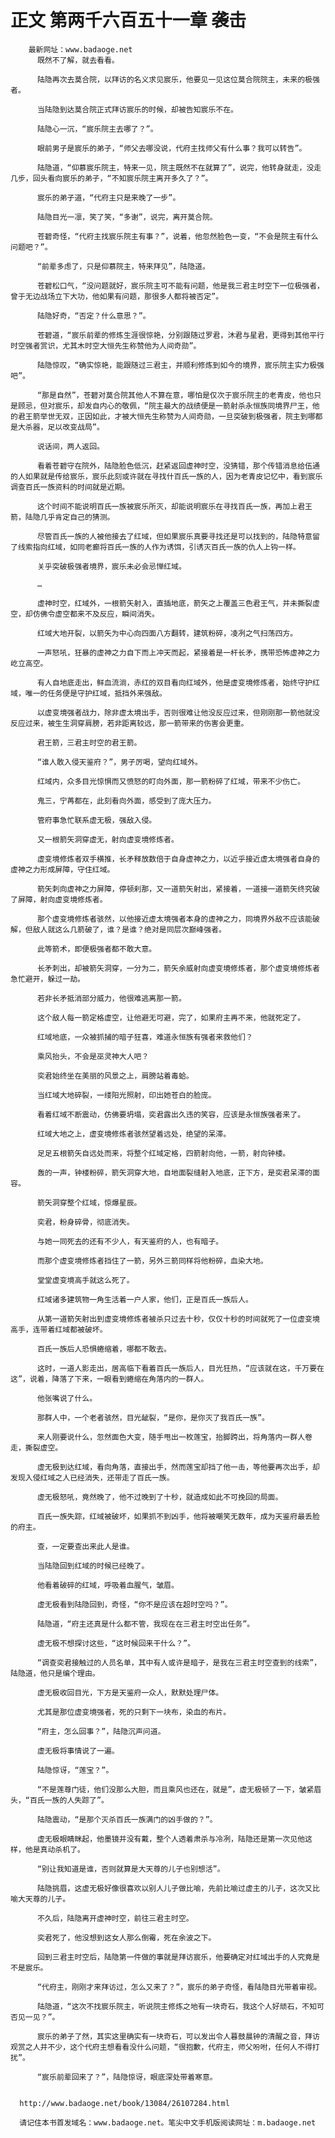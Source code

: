 # 正文 第两千六百五十一章 袭击
        最新网址：www.badaoge.net
          既然不了解，就去看看。
      
          陆隐再次去莫合院，以拜访的名义求见宸乐，他要见一见这位莫合院院主，未来的极强者。
      
          当陆隐到达莫合院正式拜访宸乐的时候，却被告知宸乐不在。
      
          陆隐心一沉，“宸乐院主去哪了？”。
      
          眼前男子是宸乐的弟子，“师父去哪没说，代府主找师父有什么事？我可以转告”。
      
          陆隐道，“仰慕宸乐院主，特来一见，院主既然不在就算了”，说完，他转身就走，没走几步，回头看向宸乐的弟子，“不知宸乐院主离开多久了？”。
      
          宸乐的弟子道，“代府主只是来晚了一步”。
      
          陆隐目光一凛，笑了笑，“多谢”，说完，离开莫合院。
      
          苍碧奇怪，“代府主找宸乐院主有事？”，说着，他忽然脸色一变，“不会是院主有什么问题吧？”。
      
          “前辈多虑了，只是仰慕院主，特来拜见”，陆隐道。
      
          苍碧松口气，“没问题就好，宸乐院主可不能有问题，他是我三君主时空下一位极强者，曾于无边战场立下大功，他如果有问题，那很多人都将被否定”。
      
          陆隐好奇，“否定？什么意思？”。
      
          苍碧道，“宸乐前辈的修炼生涯很惊艳，分别跟随过罗君，沐君与星君，更得到其他平行时空强者赏识，尤其木时空大恒先生称赞他为人间奇勋”。
      
          陆隐惊叹，“确实惊艳，能跟随过三君主，并顺利修炼到如今的境界，宸乐院主实力极强吧”。
      
          “那是自然”，苍碧对莫合院其他人不算在意，哪怕是仅次于宸乐院主的老青皮，他也只是顾忌，但对宸乐，却发自内心的敬佩，“院主最大的战绩便是一箭射杀永恒族同境界尸王，他的君王箭举世无双，正因如此，才被大恒先生称赞为人间奇勋，一旦突破到极强者，院主到哪都是大杀器，足以改变战局”。
      
          说话间，两人返回。
      
          看着苍碧守在院外，陆隐脸色低沉，赶紧返回虚神时空，没猜错，那个传错消息给伍通的人如果就是传给宸乐，宸乐此刻或许就在寻找什百氏一族的人，因为老青皮记忆中，看到宸乐调查百氏一族资料的时间就是近期。
      
          这个时间不能说明百氏一族被宸乐所灭，却能说明宸乐在寻找百氏一族，再加上君王箭，陆隐几乎肯定自己的猜测。
      
          尽管百氏一族的人被他接去了红域，但如果宸乐真要寻找还是可以找到的，陆隐特意留了线索指向红域，如同老癫将百氏一族的人作为诱饵，引诱灭百氏一族的仇人上钩一样。
      
          关乎突破极强者境界，宸乐未必会忌惮红域。
      
          …
      
          虚神时空，红域外，一根箭矢射入，直插地底，箭矢之上覆盖三色君王气，并未撕裂虚空，却仿佛令虚空都来不及反应，瞬间消失。
      
          红域大地开裂，以箭矢为中心向四面八方翻转，建筑粉碎，凌冽之气扫荡四方。
      
          一声怒吼，狂暴的虚神之力自下而上冲天而起，紧接着是一杆长矛，携带恐怖虚神之力屹立高空。
      
          有人自地底走出，鲜血流淌，赤红的双目看向红域外，他是虚变境修炼者，始终守护红域，唯一的任务便是守护红域，抵挡外来强敌。
      
          以虚变境强者战力，除非虚太境出手，否则很难让他没反应过来，但刚刚那一箭他就没反应过来，被生生洞穿肩膀，若非距离较远，那一箭带来的伤害会更重。
      
          君王箭，三君主时空的君王箭。
      
          “谁人敢入侵天鉴府？”，男子厉喝，望向红域外。
      
          红域内，众多目光惊惧而又愤怒的盯向外面，那一箭粉碎了红域，带来不少伤亡。
      
          鬼三，宁苒都在，此刻看向外面，感受到了庞大压力。
      
          管府事急忙联系虚无极，强敌入侵。
      
          又一根箭矢洞穿虚无，射向虚变境修炼者。
      
          虚变境修炼者双手横推，长矛释放数倍于自身虚神之力，以近乎接近虚太境强者自身的虚神之力形成屏障，守住红域。
      
          箭矢刺向虚神之力屏障，停顿刹那，又一道箭矢射出，紧接着，一道接一道箭矢终究破了屏障，射向虚变境修炼者。
      
          那个虚变境修炼者骇然，以他接近虚太境强者本身的虚神之力，同境界外敌不应该能破解，但敌人就这么几箭破了，谁？是谁？绝对是同层次巅峰强者。
      
          此等箭术，即便极强者都不敢大意。
      
          长矛刺出，却被箭矢洞穿，一分为二，箭矢余威射向虚变境修炼者，那个虚变境修炼者急忙避开，躲过一劫。
      
          若非长矛抵消部分威力，他很难逃离那一箭。
      
          这个敌人每一箭定格虚空，让他避无可避，完了，如果府主再不来，他就死定了。
      
          红域地底，一众被抓捕的暗子狂喜，难道永恒族有强者来救他们？
      
          乘风抬头，不会是巫灵神大人吧？
      
          奕君始终坐在美丽的风景之上，肩膀站着毒蛤。
      
          当红域大地碎裂，一缕阳光照射，印出她苍白的脸庞。
      
          看着红域不断震动，仿佛要坍塌，奕君露出久违的笑容，应该是永恒族强者来了。
      
          红域大地之上，虚变境修炼者骇然望着远处，绝望的呆滞。
      
          足足五根箭矢自远处而来，将整个红域定格，四箭射向他，一箭，射向钟楼。
      
          轰的一声，钟楼粉碎，箭矢洞穿大地，自地面裂缝射入地底，正下方，是奕君呆滞的面容。
      
          箭矢洞穿整个红域，惊爆星辰。
      
          奕君，粉身碎骨，彻底消失。
      
          与她一同死去的还有不少人，有天鉴府的人，也有暗子。
      
          而那个虚变境修炼者挡住了一箭，另外三箭同样将他粉碎，血染大地。
      
          堂堂虚变境高手就这么死了。
      
          红域诸多建筑物一角生活着一户人家，他们，正是百氏一族后人。
      
          从第一道箭矢射出到虚变境修炼者被杀只过去十秒，仅仅十秒的时间就死了一位虚变境高手，连带着红域都被破坏。
      
          百氏一族后人恐惧蜷缩着，哪都不敢去。
      
          这时，一道人影走出，居高临下看着百氏一族后人，目光狂热，“应该就在这，千万要在这”，说着，降落了下来，一眼看到蜷缩在角落内的一群人。
      
          他张嘴说了什么。
      
          那群人中，一个老者骇然，目光龇裂，“是你，是你灭了我百氏一族”。
      
          来人刚要说什么，忽然面色大变，随手甩出一枚莲宝，抬脚跨出，将角落内一群人卷走，撕裂虚空。
      
          虚无极到达红域，看向角落，直接出手，然而莲宝却挡了他一击，等他要再次出手，却发现入侵红域之人已经消失，还带走了百氏一族。
      
          虚无极怒吼，竟然晚了，他不过晚到了十秒，就造成如此不可挽回的局面。
      
          百氏一族失踪，红域被破坏，如果抓不到凶手，他将被嘲笑无数年，成为天鉴府最丢脸的府主。
      
          查，一定要查出来此人是谁。
      
          当陆隐回到红域的时候已经晚了。
      
          他看着破碎的红域，呼吸着血腥气，皱眉。
      
          虚无极看到陆隐回到，奇怪，“你不是应该在超时空吗？”。
      
          陆隐道，“府主还真是什么都不管，我现在在三君主时空出任务”。
      
          虚无极不想探讨这些，“这时候回来干什么？”。
      
          “调查奕君接触过的人员名单，其中有人或许是暗子，是我在三君主时空查到的线索”，陆隐道，他只是编个理由。
      
          虚无极收回目光，下方是天鉴府一众人，默默处理尸体。
      
          尤其是那位虚变境强者，死的只剩下一块布，染血的布片。
      
          “府主，怎么回事？”，陆隐沉声问道。
      
          虚无极将事情说了一遍。
      
          陆隐惊讶，“莲宝？”。
      
          “不是莲尊门徒，他们没那么大胆，而且乘风也还在，就是”，虚无极顿了一下，皱紧眉头，“百氏一族的人失踪了”。
      
          陆隐震动，“是那个灭杀百氏一族满门的凶手做的？”。
      
          虚无极眼睛眯起，他墨镜并没有戴，整个人透着肃杀与冷冽，陆隐还是第一次见他这样，他是真动杀机了。
      
          “别让我知道是谁，否则就算是大天尊的儿子也别想活”。
      
          陆隐挑眉，这虚无极好像很喜欢以别人儿子做比喻，先前比喻过虚主的儿子，这次又比喻大天尊的儿子。
      
          不久后，陆隐离开虚神时空，前往三君主时空。
      
          奕君死了，他没想到这女人那么倒霉，死在余波之下。
      
          回到三君主时空后，陆隐第一件做的事就是拜访宸乐，他要确定对红域出手的人究竟是不是宸乐。
      
          “代府主，刚刚才来拜访过，怎么又来了？”，宸乐的弟子奇怪，看陆隐目光带着审视。
      
          陆隐道，“这次不找宸乐院主，听说院主修炼之地有一块奇石，我这个人好顽石，不知可否见一见？”。
      
          宸乐的弟子了然，其实这里确实有一块奇石，可以发出令人暮鼓晨钟的清醒之音，拜访观赏之人并不少，这个代府主想看看没什么问题，“很抱歉，代府主，师父吩咐，任何人不得打扰”。
      
          “宸乐前辈回来了？”，陆隐惊讶，眼底深处带着寒意。
      
      
      http://www.badaoge.net/book/13084/26107284.html
      
      请记住本书首发域名：www.badaoge.net。笔尖中文手机版阅读网址：m.badaoge.net